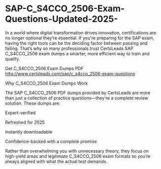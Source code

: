 # SAP-C_S4CCO_2506-Exam-Questions-Updated-2025-
In a world where digital transformation drives innovation, certifications are no longer optional they’re essential. If you're preparing for the SAP exam, having the right tools can be the deciding factor between passing and failing. That’s why so many professionals trust CertsLeads SAP C_S4CCO_2506 exam dumps a smarter, more efficient way to train and qualify.

Get C_S4CCO_2506 Exam Dumps PDF http://www.certsleads.com/sap/c_s4cco_2506-exam-questions

Why C_S4CCO_2506 Exam Dumps Work

The SAP C_S4CCO_2506 PDF dumps provided by CertsLeads are more than just a collection of practice questions—they're a complete review solution. These dumps are:

Expert-verified

Refreshed for 2025

Instantly downloadable

 Confidence-backed with a complete promise

Rather than overwhelming you with unnecessary theory, they focus on high-yield areas and legitimate C_S4CCO_2506 exam formats so you’re always aligned with what the actual test demands.

 
